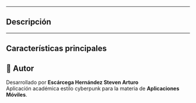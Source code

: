 
---

## Descripción

---

## Características principales

## 👤 Autor
Desarrollado por **Escárcega Hernández Steven Arturo**  
Aplicación académica estilo cyberpunk para la materia de **Aplicaciones Móviles**.  
